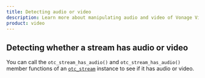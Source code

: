 ```yaml
---
title: Detecting audio or video
description: Learn more about manipulating audio and video of Vonage Video API streams for your Android application. Publish only video or audio, adjust the frame rate, and more. 
product: video
---
```


## Detecting whether a stream has audio or video

You can call the `otc_stream_has_audio()` and `otc_stream_has_audio()` member functions of an [`otc_stream`](/sdk/stitch/video-linux-reference/stream_8h.html) instance to see if it has audio or video.
